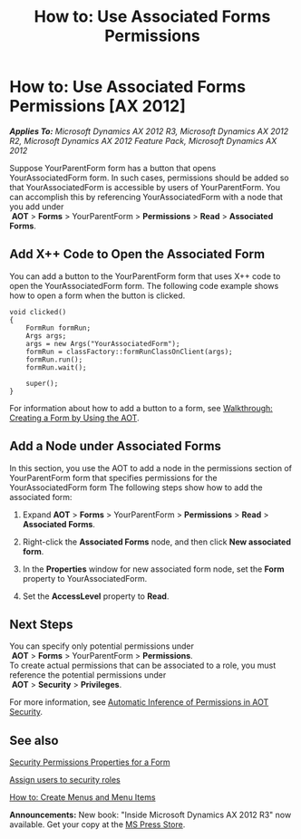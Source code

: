 ﻿---
title: 'How to: Use Associated Forms Permissions'
TOCTitle: 'How to: Use Associated Forms Permissions'
ms:assetid: a470568b-1f4c-4fe3-ac99-f285d99a4421
ms:mtpsurl: https://msdn.microsoft.com/en-us/library/Gg846643(v=AX.60)
ms:contentKeyID: 35248382
ms.date: 05/18/2015
mtps_version: v=AX.60
---

# How to: Use Associated Forms Permissions [AX 2012]


_**Applies To:** Microsoft Dynamics AX 2012 R3, Microsoft Dynamics AX 2012 R2, Microsoft Dynamics AX 2012 Feature Pack, Microsoft Dynamics AX 2012_

Suppose YourParentForm form has a button that opens YourAssociatedForm form. In such cases, permissions should be added so that YourAssociatedForm is accessible by users of YourParentForm. You can accomplish this by referencing YourAssociatedForm with a node that you add under  
 **AOT** \> **Forms** \> YourParentForm \> **Permissions** \> **Read** \> **Associated Forms**.

## Add X++ Code to Open the Associated Form

You can add a button to the YourParentForm form that uses X++ code to open the YourAssociatedForm form. The following code example shows how to open a form when the button is clicked.

    void clicked()
    {
        FormRun formRun;
        Args args;
        args = new Args("YourAssociatedForm");
        formRun = classFactory::formRunClassOnClient(args);
        formRun.run();
        formRun.wait();
    
        super();
    }

For information about how to add a button to a form, see [Walkthrough: Creating a Form by Using the AOT](walkthrough-creating-a-form-by-using-the-aot.md).

## Add a Node under Associated Forms

In this section, you use the AOT to add a node in the permissions section of YourParentForm form that specifies permissions for the YourAssociatedForm form The following steps show how to add the associated form:

1.  Expand **AOT** \> **Forms** \> YourParentForm \> **Permissions** \> **Read** \> **Associated Forms**.

2.  Right-click the **Associated Forms** node, and then click **New associated form**.

3.  In the **Properties** window for new associated form node, set the **Form** property to YourAssociatedForm.

4.  Set the **AccessLevel** property to **Read**.

## Next Steps

You can specify only potential permissions under  
 **AOT** \> **Forms** \> YourParentForm \> **Permissions**.  
To create actual permissions that can be associated to a role, you must reference the potential permissions under  
 **AOT** \> **Security** \> **Privileges**.

For more information, see [Automatic Inference of Permissions in AOT Security](automatic-inference-of-permissions-in-aot-security.md).

## See also

[Security Permissions Properties for a Form](security-permissions-properties-for-a-form.md)

[Assign users to security roles](https://msdn.microsoft.com/en-us/library/gg751367\(v=ax.60\))

[How to: Create Menus and Menu Items](how-to-create-menus-and-menu-items.md)

  
**Announcements:** New book: "Inside Microsoft Dynamics AX 2012 R3" now available. Get your copy at the [MS Press Store](https://www.microsoftpressstore.com/store/inside-microsoft-dynamics-ax-2012-r3-9780735685109).

